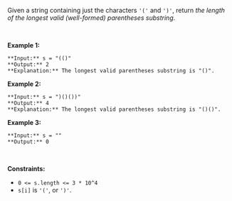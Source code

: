 Given a string containing just the characters `'('` and `')'`, return *the length of the longest valid (well-formed) parentheses* *substring*.


 


**Example 1:**



```
**Input:** s = "(()"
**Output:** 2
**Explanation:** The longest valid parentheses substring is "()".

```

**Example 2:**



```
**Input:** s = ")()())"
**Output:** 4
**Explanation:** The longest valid parentheses substring is "()()".

```

**Example 3:**



```
**Input:** s = ""
**Output:** 0

```

 


**Constraints:**


* `0 <= s.length <= 3 * 10^4`
* `s[i]` is `'('`, or `')'`.


